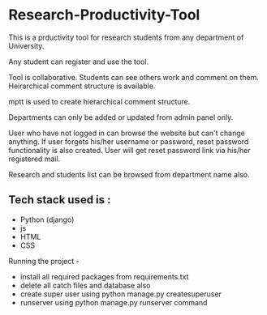 # Research-Productivity-Tool

This is a prductivity tool for research students from any department of University.

Any student can register and use the tool.

Tool is collaborative. Students can see others work and comment on them.
Heirarchical comment structure is available.

mptt is used to create hierarchical comment structure.

Departments can only be added or updated from admin panel only.

User who have not logged in can browse the website but can't change anything.
If user forgets his/her username or password, reset password functionality is also created.
User will get reset password link via his/her registered mail.

Research and students list can be browsed from department name also.

## Tech stack used is :
 - Python (django)
 - js
 - HTML
 - CSS

 Running the project -
 - install all required packages from requirements.txt
 - delete all catch files and database also 
 - create super user using python manage.py createsuperuser
 - runserver using python manage.py runserver command